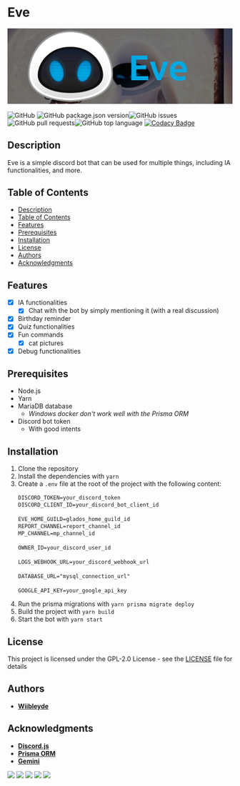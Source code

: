 # Eve

![Eve Banner](./eve-banner.png)

![GitHub](https://img.shields.io/github/license/wiibleyde/eve)
![GitHub package.json version](https://img.shields.io/github/package-json/v/wiibleyde/eve)![GitHub issues](https://img.shields.io/github/issues/wiibleyde/eve)
![GitHub pull requests](https://img.shields.io/github/issues-pr/wiibleyde/eve)![GitHub top language](https://img.shields.io/github/languages/top/wiibleyde/eve)
[![Codacy Badge](https://app.codacy.com/project/badge/Grade/cbed5be6cea84e34911753e187c5efed)](https://app.codacy.com/gh/Wiibleyde/GLaDOS-Assistant/dashboard?utm_source=gh&utm_medium=referral&utm_content=&utm_campaign=Badge_grade)

## Description

Eve is a simple discord bot that can be used for multiple things, including IA functionalities, and more.

## Table of Contents
- [Description](#description)
- [Table of Contents](#table-of-contents)
- [Features](#features)
- [Prerequisites](#prerequisites)
- [Installation](#installation)
- [License](#license)
- [Authors](#authors)
- [Acknowledgments](#acknowledgments)

## Features

- [x] IA functionalities
    - [x] Chat with the bot by simply mentioning it (with a real discussion)
- [x] Birthday reminder
- [x] Quiz functionalities
- [x] Fun commands
    - [x] cat pictures
- [x] Debug functionalities

## Prerequisites

- Node.js
- Yarn
- MariaDB database
    - *Windows docker don't work well with the Prisma ORM*
- Discord bot token
    - With good intents

## Installation

1. Clone the repository
2. Install the dependencies with `yarn`
3. Create a `.env` file at the root of the project with the following content:
    ```env
    DISCORD_TOKEN=your_discord_token
    DISCORD_CLIENT_ID=your_discord_bot_client_id

    EVE_HOME_GUILD=glados_home_guild_id
    REPORT_CHANNEL=report_channel_id
    MP_CHANNEL=mp_channel_id

    OWNER_ID=your_discord_user_id

    LOGS_WEBHOOK_URL=your_discord_webhook_url

    DATABASE_URL="mysql_connection_url"

    GOOGLE_API_KEY=your_google_api_key
    ```
4. Run the prisma migrations with `yarn prisma migrate deploy`
5. Build the project with `yarn build`
6. Start the bot with `yarn start`

## License

This project is licensed under the GPL-2.0 License - see the [LICENSE](LICENSE) file for details

## Authors

- [**Wiibleyde**](https://github.com/wiibleyde)

## Acknowledgments

- [**Discord.js**](https://discord.js.org/)
- [**Prisma ORM**](https://www.prisma.io/)
- [**Gemini**](https://gemini.google.com/)

![](https://forthebadge.com/images/badges/built-with-love.svg)
![](https://forthebadge.com/images/badges/made-with-typescript.svg)
![](https://forthebadge.com/images/badges/open-source.svg)
![](https://forthebadge.com/images/badges/uses-git.svg)
![](https://forthebadge.com/images/badges/uses-yarn.svg)
